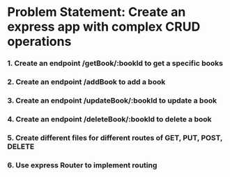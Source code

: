 # Problem Statement: Create an express app with complex CRUD operations
### 1. Create an endpoint /getBook/:bookId to get a specific books
### 2. Create an endpoint /addBook to add a book
### 3. Create an endpoint /updateBook/:bookId to update a book
### 4. Create an endpoint /deleteBook/:bookId to delete a book
### 5. Create different files for different routes of GET, PUT, POST, DELETE
### 6. Use express Router to implement routing
